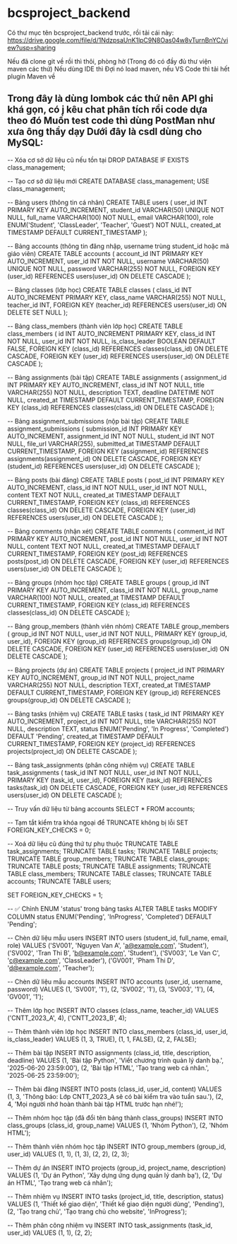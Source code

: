 # bcsproject_backend
Có thư mục tên bcsproject_backend trước, rồi tải cái này:
https://drive.google.com/file/d/1NdzpsaUnK1lpC9N8Oas04w8vTurnBnYC/view?usp=sharing

Nếu đã clone git về rồi thì thôi, phòng hờ (Trong đó có đầy đủ thư viện maven các thứ)
Nếu dùng IDE thì Đợi nó load maven, nếu VS Code thì tải hết plugin Maven về

Trong đây là dùng lombok các thứ nên API ghi khá gọn, có j kêu chat phân tích rồi code dựa theo đó
Muốn test code thì dùng PostMan như xưa ông thầy dạy
Dưới đây là csdl dùng cho MySQL:
--------------------------------------------------------------------------------------------------
-- Xóa cơ sở dữ liệu cũ nếu tồn tại
DROP DATABASE IF EXISTS class_management;

-- Tạo cơ sở dữ liệu mới
CREATE DATABASE class_management;
USE class_management;

-- Bảng users (thông tin cá nhân)
CREATE TABLE users (
    user_id INT PRIMARY KEY AUTO_INCREMENT,
    student_id VARCHAR(50) UNIQUE NOT NULL,
    full_name VARCHAR(100) NOT NULL,
    email VARCHAR(100),
    role ENUM('Student', 'ClassLeader', 'Teacher', 'Guest') NOT NULL,
    created_at TIMESTAMP DEFAULT CURRENT_TIMESTAMP
);

-- Bảng accounts (thông tin đăng nhập, username trùng student_id hoặc mã giáo viên)
CREATE TABLE accounts (
    account_id INT PRIMARY KEY AUTO_INCREMENT,
    user_id INT NOT NULL,
    username VARCHAR(50) UNIQUE NOT NULL,
    password VARCHAR(255) NOT NULL,
    FOREIGN KEY (user_id) REFERENCES users(user_id) ON DELETE CASCADE
);

-- Bảng classes (lớp học)
CREATE TABLE classes (
    class_id INT AUTO_INCREMENT PRIMARY KEY,
    class_name VARCHAR(255) NOT NULL,
    teacher_id INT,
    FOREIGN KEY (teacher_id) REFERENCES users(user_id) ON DELETE SET NULL
);

-- Bảng class_members (thành viên lớp học)
CREATE TABLE class_members (
    id INT AUTO_INCREMENT PRIMARY KEY,
    class_id INT NOT NULL,
    user_id INT NOT NULL,
    is_class_leader BOOLEAN DEFAULT FALSE,
    FOREIGN KEY (class_id) REFERENCES classes(class_id) ON DELETE CASCADE,
    FOREIGN KEY (user_id) REFERENCES users(user_id) ON DELETE CASCADE
);

-- Bảng assignments (bài tập)
CREATE TABLE assignments (
    assignment_id INT PRIMARY KEY AUTO_INCREMENT,
    class_id INT NOT NULL,
    title VARCHAR(255) NOT NULL,
    description TEXT,
    deadline DATETIME NOT NULL,
    created_at TIMESTAMP DEFAULT CURRENT_TIMESTAMP,
    FOREIGN KEY (class_id) REFERENCES classes(class_id) ON DELETE CASCADE
);

-- Bảng assignment_submissions (nộp bài tập)
CREATE TABLE assignment_submissions (
    submission_id INT PRIMARY KEY AUTO_INCREMENT,
    assignment_id INT NOT NULL,
    student_id INT NOT NULL,
    file_url VARCHAR(255),
    submitted_at TIMESTAMP DEFAULT CURRENT_TIMESTAMP,
    FOREIGN KEY (assignment_id) REFERENCES assignments(assignment_id) ON DELETE CASCADE,
    FOREIGN KEY (student_id) REFERENCES users(user_id) ON DELETE CASCADE
);

-- Bảng posts (bài đăng)
CREATE TABLE posts (
    post_id INT PRIMARY KEY AUTO_INCREMENT,
    class_id INT NOT NULL,
    user_id INT NOT NULL,
    content TEXT NOT NULL,
    created_at TIMESTAMP DEFAULT CURRENT_TIMESTAMP,
    FOREIGN KEY (class_id) REFERENCES classes(class_id) ON DELETE CASCADE,
    FOREIGN KEY (user_id) REFERENCES users(user_id) ON DELETE CASCADE
);

-- Bảng comments (nhận xét)
CREATE TABLE comments (
    comment_id INT PRIMARY KEY AUTO_INCREMENT,
    post_id INT NOT NULL,
    user_id INT NOT NULL,
    content TEXT NOT NULL,
    created_at TIMESTAMP DEFAULT CURRENT_TIMESTAMP,
    FOREIGN KEY (post_id) REFERENCES posts(post_id) ON DELETE CASCADE,
    FOREIGN KEY (user_id) REFERENCES users(user_id) ON DELETE CASCADE
);

-- Bảng groups (nhóm học tập)
CREATE TABLE groups (
    group_id INT PRIMARY KEY AUTO_INCREMENT,
    class_id INT NOT NULL,
    group_name VARCHAR(100) NOT NULL,
    created_at TIMESTAMP DEFAULT CURRENT_TIMESTAMP,
    FOREIGN KEY (class_id) REFERENCES classes(class_id) ON DELETE CASCADE
);

-- Bảng group_members (thành viên nhóm)
CREATE TABLE group_members (
    group_id INT NOT NULL,
    user_id INT NOT NULL,
    PRIMARY KEY (group_id, user_id),
    FOREIGN KEY (group_id) REFERENCES groups(group_id) ON DELETE CASCADE,
    FOREIGN KEY (user_id) REFERENCES users(user_id) ON DELETE CASCADE
);

-- Bảng projects (dự án)
CREATE TABLE projects (
    project_id INT PRIMARY KEY AUTO_INCREMENT,
    group_id INT NOT NULL,
    project_name VARCHAR(255) NOT NULL,
    description TEXT,
    created_at TIMESTAMP DEFAULT CURRENT_TIMESTAMP,
    FOREIGN KEY (group_id) REFERENCES groups(group_id) ON DELETE CASCADE
);

-- Bảng tasks (nhiệm vụ)
CREATE TABLE tasks (
    task_id INT PRIMARY KEY AUTO_INCREMENT,
    project_id INT NOT NULL,
    title VARCHAR(255) NOT NULL,
    description TEXT,
    status ENUM('Pending', 'In Progress', 'Completed') DEFAULT 'Pending',
    created_at TIMESTAMP DEFAULT CURRENT_TIMESTAMP,
    FOREIGN KEY (project_id) REFERENCES projects(project_id) ON DELETE CASCADE
);

-- Bảng task_assignments (phân công nhiệm vụ)
CREATE TABLE task_assignments (
    task_id INT NOT NULL,
    user_id INT NOT NULL,
    PRIMARY KEY (task_id, user_id),
    FOREIGN KEY (task_id) REFERENCES tasks(task_id) ON DELETE CASCADE,
    FOREIGN KEY (user_id) REFERENCES users(user_id) ON DELETE CASCADE
);

-- Truy vấn dữ liệu từ bảng accounts
SELECT * FROM accounts;

-- Tạm tắt kiểm tra khóa ngoại để TRUNCATE không bị lỗi
SET FOREIGN_KEY_CHECKS = 0;

-- Xoá dữ liệu cũ đúng thứ tự phụ thuộc
TRUNCATE TABLE task_assignments;
TRUNCATE TABLE tasks;
TRUNCATE TABLE projects;
TRUNCATE TABLE group_members;
TRUNCATE TABLE class_groups;
TRUNCATE TABLE posts;
TRUNCATE TABLE assignments;
TRUNCATE TABLE class_members;
TRUNCATE TABLE classes;
TRUNCATE TABLE accounts;
TRUNCATE TABLE users;

SET FOREIGN_KEY_CHECKS = 1;

-- ✅ Chỉnh ENUM 'status' trong bảng tasks
ALTER TABLE tasks 
MODIFY COLUMN status ENUM('Pending', 'InProgress', 'Completed') DEFAULT 'Pending';

-- Chèn dữ liệu mẫu users
INSERT INTO users (student_id, full_name, email, role) VALUES
('SV001', 'Nguyen Van A', 'a@example.com', 'Student'),
('SV002', 'Tran Thi B', 'b@example.com', 'Student'),
('SV003', 'Le Van C', 'c@example.com', 'ClassLeader'),
('GV001', 'Pham Thi D', 'd@example.com', 'Teacher');

-- Chèn dữ liệu mẫu accounts
INSERT INTO accounts (user_id, username, password) VALUES
(1, 'SV001', '1'),
(2, 'SV002', '1'),
(3, 'SV003', '1'),
(4, 'GV001', '1');

-- Thêm lớp học
INSERT INTO classes (class_name, teacher_id) VALUES
('CNTT_2023_A', 4),
('CNTT_2023_B', 4);

-- Thêm thành viên lớp học
INSERT INTO class_members (class_id, user_id, is_class_leader) VALUES
(1, 3, TRUE),
(1, 1, FALSE),
(2, 2, FALSE);

-- Thêm bài tập
INSERT INTO assignments (class_id, title, description, deadline) VALUES
(1, 'Bài tập Python', 'Viết chương trình quản lý danh bạ.', '2025-06-20 23:59:00'),
(2, 'Bài tập HTML', 'Tạo trang web cá nhân.', '2025-06-25 23:59:00');

-- Thêm bài đăng
INSERT INTO posts (class_id, user_id, content) VALUES
(1, 3, 'Thông báo: Lớp CNTT_2023_A sẽ có bài kiểm tra vào tuần sau.'),
(2, 4, 'Mọi người nhớ hoàn thành bài tập HTML trước hạn nhé!');

-- Thêm nhóm học tập (đã đổi tên bảng thành class_groups)
INSERT INTO class_groups (class_id, group_name) VALUES
(1, 'Nhóm Python'),
(2, 'Nhóm HTML');

-- Thêm thành viên nhóm học tập
INSERT INTO group_members (group_id, user_id) VALUES
(1, 1),
(1, 3),
(2, 2),
(2, 3);

-- Thêm dự án
INSERT INTO projects (group_id, project_name, description) VALUES
(1, 'Dự án Python', 'Xây dựng ứng dụng quản lý danh bạ'),
(2, 'Dự án HTML', 'Tạo trang web cá nhân');

-- Thêm nhiệm vụ
INSERT INTO tasks (project_id, title, description, status) VALUES
(1, 'Thiết kế giao diện', 'Thiết kế giao diện người dùng', 'Pending'),
(2, 'Tạo trang chủ', 'Tạo trang chủ cho website', 'InProgress');

-- Thêm phân công nhiệm vụ
INSERT INTO task_assignments (task_id, user_id) VALUES
(1, 1),
(2, 2);
